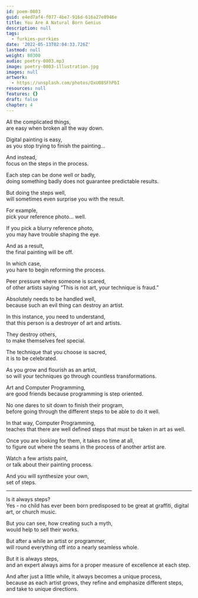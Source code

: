 ```yaml
---
id: poem-0803
guid: e4ed7af4-f077-4be7-916d-616a27e8946e
title: You Are A Natural Born Genius
description: null
tags:
  - furkies-purrkies
date: '2022-05-13T02:04:33.726Z'
lastmod: null
weight: 80300
audio: poetry-0803.mp3
image: poetry-0803-illustration.jpg
images: null
artwork:
  - https://unsplash.com/photos/OxU08SFhPbI
resources: null
features: {}
draft: false
chapter: 4
---
```


All the complicated things,\
are easy when broken all the way down.

Digital painting is easy,\
as you stop trying to finish the painting...

And instead,\
focus on the steps in the process.

Each step can be done well or badly,\
doing something badly does not guarantee predictable results.

But doing the steps well,\
will sometimes even surprise you with the result.

For example,\
pick your reference photo... well.

If you pick a blurry reference photo,\
you may have trouble shaping the eye.

And as a result,\
the final painting will be off.

In which case,\
you hare to begin reforming the process.

Peer pressure where someone is scared,\
of other artists saying “This is not art, your technique is fraud.”

Absolutely needs to be handled well,\
because such an evil thing can destroy an artist.

In this instance, you need to understand,\
that this person is a destroyer of art and artists.

They destroy others,\
to make themselves feel special.

The technique that you choose is sacred,\
it is to be celebrated.

As you grow and flourish as an artist,\
so will your techniques go through countless transformations.

Art and Computer Programming,\
are good friends because programming is step oriented.

No one dares to sit down to finish their program,\
before going through the different steps to be able to do it well.

In that way, Computer Programming,\
teaches that there are well defined steps that must be taken in art as well.

Once you are looking for them, it takes no time at all,\
to figure out where the seams in the process of another artist are.

Watch a few artists paint,\
or talk about their painting process.

And you will synthesize your own,\
set of steps.

---

Is it always steps?\
Yes - no child has ever been born predisposed to be great at graffiti, digital art, or church music.

But you can see, how creating such a myth,\
would help to sell their works.

But after a while an artist or programmer,\
will round everything off into a nearly seamless whole.

But it is always steps,\
and an expert always aims for a proper measure of excellence at each step.

And after just a little while, it always becomes a unique process,\
because as each artist grows, they refine and emphasize different steps, and take to unique directions.
